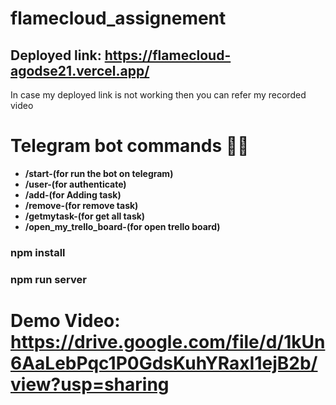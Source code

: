 # flamecloud_assignement
## Deployed link: https://flamecloud-agodse21.vercel.app/
In case my deployed link is not working then you can refer my recorded video 


# Telegram bot commands 👨‍💻
  - **/start-(for run the bot on telegram)** 
  - **/user-(for authenticate)** 
  - **/add-(for Adding task)** 
  - **/remove-(for remove task)** 
  - **/getmytask-(for get all task)**
  - **/open_my_trello_board-(for open trello board)**
### npm install
### npm run server
# Demo Video: https://drive.google.com/file/d/1kUn6AaLebPqc1P0GdsKuhYRaxI1ejB2b/view?usp=sharing
